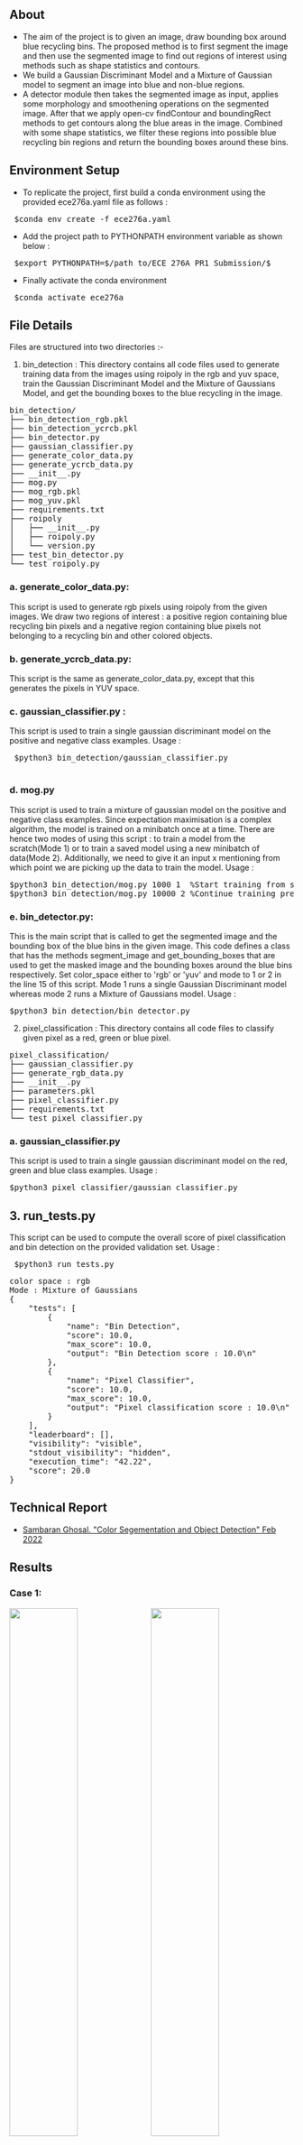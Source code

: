 ## About
* The aim of the project is to given an image, draw bounding box around blue recycling bins. The proposed method is to first segment the image and then use the 
segmented image to find out regions of interest using methods such as shape statistics and contours.  
* We build a Gaussian Discriminant Model and a Mixture of Gaussian model to segment an image into blue and non-blue regions. 
* A detector module then takes the segmented image as input, applies some morphology and smoothening operations on the segmented image. After that 
we apply open-cv findContour and boundingRect methods to get contours along the blue areas in the image. Combined with some shape statistics, we filter 
these regions into possible blue recycling bin regions and return the bounding boxes around these bins.

## Environment Setup
* To replicate the project, first build a conda environment using the provided ece276a.yaml file as follows : 
<pre> $conda env create -f ece276a.yaml</pre>
* Add the project path to PYTHONPATH environment variable as shown below : 
<pre> $export PYTHONPATH=$/path_to/ECE_276A_PR1_Submission/$ </pre>
* Finally activate the conda environment 
<pre> $conda activate ece276a </pre>


## File Details
Files are structured into two directories :- 
1. bin_detection : This directory contains all code files used to generate training data from the images using roipoly in the rgb and yuv space, 
train the Gaussian Discriminant Model and the Mixture of Gaussians Model, and get the bounding boxes to the blue recycling in the image.

<pre>
bin_detection/
├── bin_detection_rgb.pkl
├── bin_detection_ycrcb.pkl
├── bin_detector.py
├── gaussian_classifier.py
├── generate_color_data.py
├── generate_ycrcb_data.py
├── __init__.py
├── mog.py
├── mog_rgb.pkl
├── mog_yuv.pkl
├── requirements.txt
├── roipoly
│   ├── __init__.py
│   ├── roipoly.py
│   └── version.py
├── test_bin_detector.py
└── test_roipoly.py
</pre>

###  a. generate_color_data.py: 
This script is used to generate rgb pixels using roipoly from the given images. We draw two regions of interest : a positive region containing blue 
recycling bin pixels and a negative region containing blue pixels not belonging to a recycling bin and other colored objects. 
### b. generate_ycrcb_data.py: 
This script is the same as generate_color_data.py, except that this generates the pixels in YUV space. 
### c. gaussian_classifier.py : 
This script is used to train a single gaussian discriminant model on the positive and negative class examples. Usage :
 <pre>
 $python3 bin_detection/gaussian_classifier.py
 </pre>
### d. mog.py
This script is used to train a mixture of gaussian model on the positive and negative class examples. Since expectation maximisation is a complex 
algorithm, the model is trained on a minibatch once at a time. There are hence two modes of using this script : to train a model from the scratch(Mode 1) or to train a saved model using a new minibatch of data(Mode 2). Additionally, we need to give it an input x mentioning from which point we are picking up the data to train the model. Usage : 
<pre>
$python3 bin_detection/mog.py 1000 1  %Start training from scratch from 1000th data point
$python3 bin_detection/mog.py 10000 2 %Continue training previously saved model from 10000th data point
</pre>

### e. bin_detector.py: 
This is the main script that is called to get the segmented image and the bounding box of the blue bins in the given image. This code defines a class that has the methods segment_image and get_bounding_boxes that are used to get the masked image and the bounding boxes around the blue bins respectively. Set color_space 
either to 'rgb' or 'yuv' and mode to 1 or 2 in the line 15 of this script. Mode 1 runs a single Gaussian Discriminant model whereas mode 2 runs a Mixture of 
Gaussians model. Usage : 
<pre>
$python3 bin_detection/bin_detector.py
</pre>

2. pixel_classification : This directory contains all code files to classify given pixel as a red, green or blue pixel. 

<pre>
pixel_classification/
├── gaussian_classifier.py
├── generate_rgb_data.py
├── __init__.py
├── parameters.pkl
├── pixel_classifier.py
├── requirements.txt
└── test_pixel_classifier.py
</pre>

### a. gaussian_classifier.py
This script is used to train a single gaussian discriminant model on the red, green and blue class examples. Usage : 
<pre>
$python3 pixel_classifier/gaussian_classifier.py
</pre>

## 3. run_tests.py
This script can be used to compute the overall score of pixel classification and bin detection on the provided validation set. Usage : 
<pre> $python3 run_tests.py </pre>
<pre>
color space : rgb
Mode : Mixture of Gaussians
{
    "tests": [
        {
            "name": "Bin Detection",
            "score": 10.0,
            "max_score": 10.0,
            "output": "Bin Detection score : 10.0\n"
        },
        {
            "name": "Pixel Classifier",
            "score": 10.0,
            "max_score": 10.0,
            "output": "Pixel classification score : 10.0\n"
        }
    ],
    "leaderboard": [],
    "visibility": "visible",
    "stdout_visibility": "hidden",
    "execution_time": "42.22",
    "score": 20.0
}
</pre>



## Technical Report
* [Sambaran Ghosal. "Color Segementation and Object Detection" Feb 2022](report/ColorSegmentationAndBinDetection.pdf)

## Results

### Case 1:
<p float="left">
  <img src="images/mask/0061.jpg" width="49%" />
  <img src="images/bin/0061.jpg" width="49%" /> 
</p>

### Case 2:
<p float="left">
  <img src="images/mask/0062.jpg" width="49%" />
  <img src="images/bin/0062.jpg" width="49%" /> 
</p>

### Case 3:
<p float="left">
  <img src="images/mask/0063.jpg" width="49%" />
  <img src="images/bin/0063.jpg" width="49%" /> 
</p>

### Case 4:
<p float="left">
  <img src="images/mask/0064.jpg" width="49%" />
  <img src="images/bin/0064.jpg" width="49%" /> 
</p>

### Case 5:
<p float="left">
  <img src="images/mask/0065.jpg" width="49%" />
  <img src="images/bin/0065.jpg" width="49%" /> 
</p>

### Case 6:
<p float="left">
  <img src="images/mask/0066.jpg" width="49%" />
  <img src="images/bin/0066.jpg" width="49%" /> 
</p>

### Case 7:
<p float="left">
  <img src="images/mask/0067.jpg" width="49%" />
  <img src="images/bin/0067.jpg" width="49%" /> 
</p>

### Case 8:
<p float="left">
  <img src="images/mask/0068.jpg" width="49%" />
  <img src="images/bin/0068.jpg" width="49%" /> 
</p>

### Case 9:
<p float="left">
  <img src="images/mask/0069.jpg" width="49%" />
  <img src="images/bin/0069.jpg" width="49%" /> 
</p>

### Case 10:
<p float="left">
  <img src="images/mask/0070.jpg" width="49%" />
  <img src="images/bin/0070.jpg" width="49%" /> 
</p>